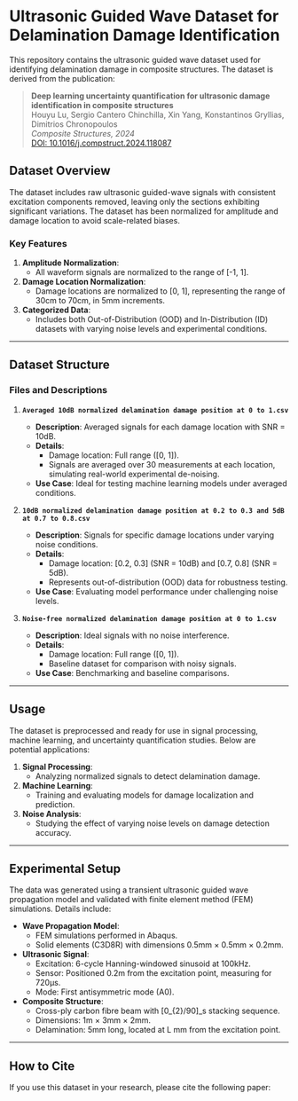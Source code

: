 # Ultrasonic Guided Wave Dataset for Delamination Damage Identification

This repository contains the ultrasonic guided wave dataset used for identifying delamination damage in composite structures. The dataset is derived from the publication:

> **Deep learning uncertainty quantification for ultrasonic damage identification in composite structures**  
> Houyu Lu, Sergio Cantero Chinchilla, Xin Yang, Konstantinos Gryllias, Dimitrios Chronopoulos  
> *Composite Structures, 2024*  
> [DOI: 10.1016/j.compstruct.2024.118087](https://doi.org/10.1016/j.compstruct.2024.118087)

## Dataset Overview

The dataset includes raw ultrasonic guided-wave signals with consistent excitation components removed, leaving only the sections exhibiting significant variations. The dataset has been normalized for amplitude and damage location to avoid scale-related biases.

### Key Features
1. **Amplitude Normalization**:
   - All waveform signals are normalized to the range of [-1, 1].
2. **Damage Location Normalization**:
   - Damage locations are normalized to [0, 1], representing the range of 30cm to 70cm, in 5mm increments.
3. **Categorized Data**:
   - Includes both Out-of-Distribution (OOD) and In-Distribution (ID) datasets with varying noise levels and experimental conditions.

---

## Dataset Structure

### Files and Descriptions

1. **`Averaged 10dB normalized delamination damage position at 0 to 1.csv`**
   - **Description**: Averaged signals for each damage location with SNR = 10dB.
   - **Details**:
     - Damage location: Full range ([0, 1]).
     - Signals are averaged over 30 measurements at each location, simulating real-world experimental de-noising.
   - **Use Case**: Ideal for testing machine learning models under averaged conditions.

2. **`10dB normalized delamination damage position at 0.2 to 0.3 and 5dB at 0.7 to 0.8.csv`**
   - **Description**: Signals for specific damage locations under varying noise conditions.
   - **Details**:
     - Damage location: [0.2, 0.3] (SNR = 10dB) and [0.7, 0.8] (SNR = 5dB).
     - Represents out-of-distribution (OOD) data for robustness testing.
   - **Use Case**: Evaluating model performance under challenging noise levels.

3. **`Noise-free normalized delamination damage position at 0 to 1.csv`**
   - **Description**: Ideal signals with no noise interference.
   - **Details**:
     - Damage location: Full range ([0, 1]).
     - Baseline dataset for comparison with noisy signals.
   - **Use Case**: Benchmarking and baseline comparisons.

---

## Usage

The dataset is preprocessed and ready for use in signal processing, machine learning, and uncertainty quantification studies. Below are potential applications:

1. **Signal Processing**:
   - Analyzing normalized signals to detect delamination damage.
2. **Machine Learning**:
   - Training and evaluating models for damage localization and prediction.
3. **Noise Analysis**:
   - Studying the effect of varying noise levels on damage detection accuracy.

---

## Experimental Setup

The data was generated using a transient ultrasonic guided wave propagation model and validated with finite element method (FEM) simulations. Details include:

- **Wave Propagation Model**:
  - FEM simulations performed in Abaqus.
  - Solid elements (C3D8R) with dimensions 0.5mm × 0.5mm × 0.2mm.
- **Ultrasonic Signal**:
  - Excitation: 6-cycle Hanning-windowed sinusoid at 100kHz.
  - Sensor: Positioned 0.2m from the excitation point, measuring for 720μs.
  - Mode: First antisymmetric mode (A0).
- **Composite Structure**:
  - Cross-ply carbon fibre beam with [0_{2}/90]_s stacking sequence.
  - Dimensions: 1m × 3mm × 2mm.
  - Delamination: 5mm long, located at L mm from the excitation point.

---

## How to Cite

If you use this dataset in your research, please cite the following paper:

